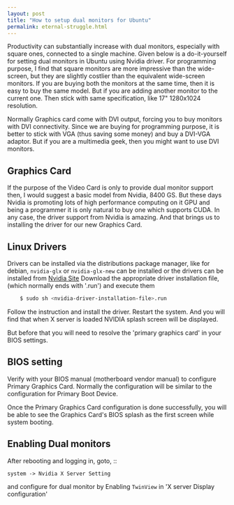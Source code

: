 ```yaml
---
layout: post
title: "How to setup dual monitors for Ubuntu"
permalink: eternal-struggle.html
---
```


Productivity can substantially increase with dual monitors, especially with
square ones, connected to a single machine. Given below is a do-it-yourself
for setting dual monitors in Ubuntu using Nvidia driver. For programming
purpose, I find that square monitors are more impressive than the wide-screen,
but they are slightly costlier than the equivalent wide-screen monitors. If
you are buying both the monitors at the same time, then it is easy to buy the
same model. But if you are adding another monitor to the current one. Then
stick with same specification, like 17" 1280x1024 resolution.

Normally Graphics card come with DVI output, forcing you to buy monitors
with DVI connectivity. Since we are buying for programming purpose, it is
better to stick with VGA (thus saving some money) and buy a DVI-VGA adaptor.
But if you are a multimedia geek, then you might want to use DVI monitors.

Graphics Card
-------------

If the purpose of the Video Card is only to provide dual monitor support then,
I would suggest a basic model from Nvidia, 8400 GS. But these days Nvidia is
promoting lots of high performance computing on it GPU and being a programmer
it is only natural to buy one which supports CUDA. In any case, the driver
support from Nvidia is amazing. And that brings us to installing the driver
for our new Graphics Card.

Linux Drivers
-------------

Drivers can be installed via the distributions package manager, like for
debian, `nvidia-glx` or `nvidia-glx-new` can be installed
or the drivers can be installed from [Nvidia Site][Nvidia-Site]
Download the appropriate driver installation file, (which normally ends with
'.run') and execute them

```bash
    $ sudo sh <nvidia-driver-installation-file>.run
```

Follow the instruction and install the driver. Restart the system. And you
will find that when X server is loaded NVIDIA splash screen will be displayed.

But before that you will need to resolve the 'primary graphics card' in your
BIOS settings.

BIOS setting
------------

Verify with your BIOS manual (motherboard vendor manual) to configure Primary
Graphics Card. Normally the configuration will be similar to the configuration
for Primary Boot Device.

Once the Primary Graphics Card configuration is done successfully, you will
be able to see the Graphics Card's BIOS splash as the first screen while
system booting.

Enabling Dual monitors
----------------------

After rebooting and logging in, goto, ::

    system -> Nvidia X Server Setting

and configure for dual monitor by Enabling `TwinView` in 'X server Display
configuration'

[Nvidia-site]: http://nvidia.com/page/drivers.html

